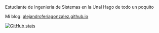 Estudiante de Ingenieria de Sistemas en la Unal
Hago de todo un poquito

Mi blog: [alejandroferiagonzalez.github.io](https://alejandroferiagonzalez.github.io/)

[![GitHub stats](https://github-readme-stats.vercel.app/api?username=AlejandroFeriaGonzalez)](https://github.com/anuraghazra/github-readme-stats)

<!---
AlejandroFeriaGonzalez/AlejandroFeriaGonzalez is a ✨ special ✨ repository because its `README.md` (this file) appears on your GitHub profile.
You can click the Preview link to take a look at your changes.
--->
